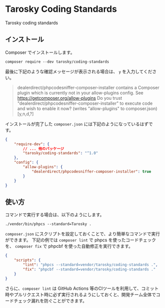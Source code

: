 # Tarosky Coding Standards

Tarosky coding standards

## インストール

Composer でインストールします。

```
composer require --dev tarosky/coding-standards
```

最後に下記のような確認メッセージが表示される場合は、 `y` を入力してください。

> dealerdirect/phpcodesniffer-composer-installer contains a Composer plugin which is currently not in your allow-plugins config. See https://getcomposer.org/allow-plugins
> Do you trust "dealerdirect/phpcodesniffer-composer-installer" to execute code and wish to enable it now? (writes "allow-plugins" to composer.json) [y,n,d,?]

インストールが完了した `composer.json` には下記のようになっているはずです。

```json
{
	"require-dev": {
		// ... 他のパッケージ
		"tarosky/coding-standards": "^1.0"
	},
	"config": {
		"allow-plugins": {
			"dealerdirect/phpcodesniffer-composer-installer": true
		}
	}
}
```

## 使い方

コマンドで実行する場合は、以下のようにします。

```
./vendor/bin/phpcs --standard=Tarosky .
```

`composer.json` にスクリプトを設定しておくことで、より簡単なコマンドで実行ができます。
下記の例では `composer lint` で phpcs を使ったコードチェックを、 `composer fix` で phpcbf を使った自動修正を実行できます。

```json
{
	"scripts": {
		"lint": "phpcs --standard=vendor/tarosky/coding-standards .",
		"fix": "phpcbf --standard=vendor/tarosky/coding-standards ."
	}
}
```

さらに、`composer lint` は GitHub Actions 等のCIツールを利用して、コミット時やプルリクエスト時に必ず実行されるようにしておくと、開発チーム全体でコードチェック漏れを防ぐことができます。
